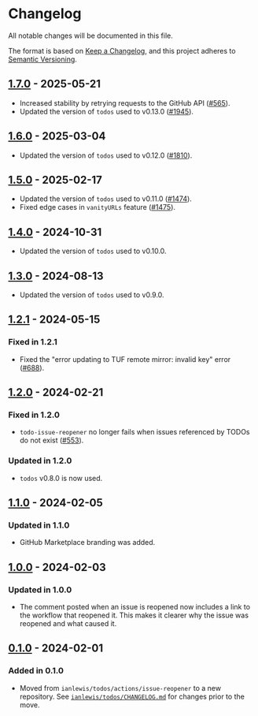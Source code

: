 # Changelog

All notable changes will be documented in this file.

The format is based on [Keep a Changelog](https://keepachangelog.com/en/1.0.0/),
and this project adheres to [Semantic Versioning](https://semver.org/spec/v2.0.0.html).

## [1.7.0] - 2025-05-21

- Increased stability by retrying requests to the GitHub API
  ([#565](https://github.com/ianlewis/todo-issue-reopener/issues/565)).
- Updated the version of `todos` used to v0.13.0
  ([#1945](https://github.com/ianlewis/todo-issue-reopener/pull/1945)).

## [1.6.0] - 2025-03-04

- Updated the version of `todos` used to v0.12.0
  ([#1810](https://github.com/ianlewis/todo-issue-reopener/pull/1810)).

## [1.5.0] - 2025-02-17

- Updated the version of `todos` used to v0.11.0
  ([#1474](https://github.com/ianlewis/todo-issue-reopener/issues/1474)).
- Fixed edge cases in `vanityURLs` feature
  ([#1475](https://github.com/ianlewis/todo-issue-reopener/issues/1475)).

## [1.4.0] - 2024-10-31

- Updated the version of `todos` used to v0.10.0.

## [1.3.0] - 2024-08-13

- Updated the version of `todos` used to v0.9.0.

## [1.2.1] - 2024-05-15

### Fixed in 1.2.1

- Fixed the "error updating to TUF remote mirror: invalid key" error
  ([#688](https://github.com/ianlewis/todo-issue-reopener/issues/688)).

## [1.2.0] - 2024-02-21

### Fixed in 1.2.0

- `todo-issue-reopener` no longer fails when issues referenced by TODOs do not
  exist ([#553](https://github.com/ianlewis/todo-issue-reopener/issues/553)).

### Updated in 1.2.0

- `todos` v0.8.0 is now used.

## [1.1.0] - 2024-02-05

### Updated in 1.1.0

- GitHub Marketplace branding was added.

## [1.0.0] - 2024-02-03

### Updated in 1.0.0

- The comment posted when an issue is reopened now includes a link to the
  workflow that reopened it. This makes it clearer why the issue was reopened
  and what caused it.

## [0.1.0] - 2024-02-01

### Added in 0.1.0

- Moved from `ianlewis/todos/actions/issue-reopener` to a new repository. See
  [`ianlewis/todos/CHANGELOG.md`](https://github.com/ianlewis/todos/blob/main/CHANGELOG.md)
  for changes prior to the move.

[0.1.0]: https://github.com/ianlewis/todo-issue-reopener/releases/tag/v0.1.0
[1.0.0]: https://github.com/ianlewis/todo-issue-reopener/releases/tag/v1.0.0
[1.1.0]: https://github.com/ianlewis/todo-issue-reopener/releases/tag/v1.1.0
[1.2.0]: https://github.com/ianlewis/todo-issue-reopener/releases/tag/v1.2.0
[1.2.1]: https://github.com/ianlewis/todo-issue-reopener/releases/tag/v1.2.1
[1.3.0]: https://github.com/ianlewis/todo-issue-reopener/releases/tag/v1.3.0
[1.4.0]: https://github.com/ianlewis/todo-issue-reopener/releases/tag/v1.4.0
[1.5.0]: https://github.com/ianlewis/todo-issue-reopener/releases/tag/v1.5.0
[1.6.0]: https://github.com/ianlewis/todo-issue-reopener/releases/tag/v1.6.0
[1.7.0]: https://github.com/ianlewis/todo-issue-reopener/releases/tag/v1.7.0

